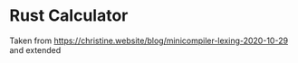 # Rust Calculator

Taken from https://christine.website/blog/minicompiler-lexing-2020-10-29 and extended
